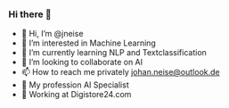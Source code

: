 ### Hi there 👋

- 👋 Hi, I’m @jneise
- 👀 I’m interested in Machine Learning
- 🌱 I’m currently learning NLP and Textclassification
- 💞️ I’m looking to collaborate on AI
- 📫 How to reach me privately johan.neise@outlook.de
- 🤔 My profession AI Specialist
- 🔭 Working at Digistore24.com

<!--
**jneise/jneise** is a ✨ _special_ ✨ repository because its `README.md` (this file) appears on your GitHub profile.
